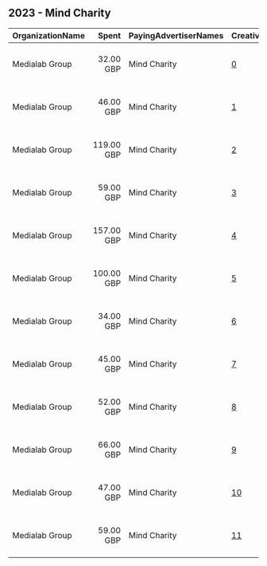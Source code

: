 ## 2023 - Mind Charity 
|OrganizationName|Spent|PayingAdvertiserNames|CreativeUrls|Impressions|Genders|AgeBrackets|CountryCodes|BillingAddresses|CandidateBallotInformation|
|:---|---:|:---|:---|---:|:---|:---|:---|:---|:---|
|Medialab Group|32.00 GBP|Mind Charity|[0](https://www.snap.com/political-ads/asset/936bc406d66cd423830229bd29e98ad9c49ab0dc182096483e6dded2ec41455f?mediaType=mp4)|38,269||30-|united kingdom|"3-4a Little Portland Street,London,W1W 7JB,GB"||
|Medialab Group|46.00 GBP|Mind Charity|[1](https://www.snap.com/political-ads/asset/638ea9bf3f8e88ebb48bc7a5250d36783ea41d94f5312a8c03f1fef924c9ebc3?mediaType=mp4)|13,779||30-|united kingdom|"3-4a Little Portland Street,London,W1W 7JB,GB"||
|Medialab Group|119.00 GBP|Mind Charity|[2](https://www.snap.com/political-ads/asset/d380f672a7b6db8a037b3544d32378fd0fd52f5e2d43c6082d8511044072a60d?mediaType=mp4)|45,035||30-|united kingdom|"3-4a Little Portland Street,London,W1W 7JB,GB"||
|Medialab Group|59.00 GBP|Mind Charity|[3](https://www.snap.com/political-ads/asset/6fd8c2dbe2ce7ce663e575dff7db229c3271886d53ae609072436b4841254b40?mediaType=mp4)|21,300||30-|united kingdom|"3-4a Little Portland Street,London,W1W 7JB,GB"||
|Medialab Group|157.00 GBP|Mind Charity|[4](https://www.snap.com/political-ads/asset/d380f672a7b6db8a037b3544d32378fd0fd52f5e2d43c6082d8511044072a60d?mediaType=mp4)|212,071||30-|united kingdom|"3-4a Little Portland Street,London,W1W 7JB,GB"||
|Medialab Group|100.00 GBP|Mind Charity|[5](https://www.snap.com/political-ads/asset/6fd8c2dbe2ce7ce663e575dff7db229c3271886d53ae609072436b4841254b40?mediaType=mp4)|122,030||30-|united kingdom|"3-4a Little Portland Street,London,W1W 7JB,GB"||
|Medialab Group|34.00 GBP|Mind Charity|[6](https://www.snap.com/political-ads/asset/c946795713694034423810bf43e286b4483a6827638b12679ab5853e8e4d4600?mediaType=mp4)|44,919||30-|united kingdom|"3-4a Little Portland Street,London,W1W 7JB,GB"||
|Medialab Group|45.00 GBP|Mind Charity|[7](https://www.snap.com/political-ads/asset/673e0a3da20509336a1759261b72d3ac36f47e666ffa1d8a6eba029634796279?mediaType=mp4)|16,720||30-|united kingdom|"3-4a Little Portland Street,London,W1W 7JB,GB"||
|Medialab Group|52.00 GBP|Mind Charity|[8](https://www.snap.com/political-ads/asset/638ea9bf3f8e88ebb48bc7a5250d36783ea41d94f5312a8c03f1fef924c9ebc3?mediaType=mp4)|75,606||30-|united kingdom|"3-4a Little Portland Street,London,W1W 7JB,GB"||
|Medialab Group|66.00 GBP|Mind Charity|[9](https://www.snap.com/political-ads/asset/5a6da0241d2057d1628c0464dd9250eaa8db9c4fee7c20f16762eb9bd4106093?mediaType=mp4)|88,106||30-|united kingdom|"3-4a Little Portland Street,London,W1W 7JB,GB"||
|Medialab Group|47.00 GBP|Mind Charity|[10](https://www.snap.com/political-ads/asset/baad7df04311a5ea1833458a6f38272d1a926d6a9b1042159744a3a3371f01f5?mediaType=mp4)|52,937||30-|united kingdom|"3-4a Little Portland Street,London,W1W 7JB,GB"||
|Medialab Group|59.00 GBP|Mind Charity|[11](https://www.snap.com/political-ads/asset/baad7df04311a5ea1833458a6f38272d1a926d6a9b1042159744a3a3371f01f5?mediaType=mp4)|17,894||30-|united kingdom|"3-4a Little Portland Street,London,W1W 7JB,GB"||
